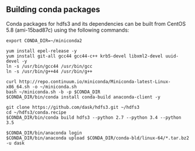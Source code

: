 ## Building conda packages

Conda packages for hdfs3 and its dependencies can be built from CentOS 5.8
(ami-15bad87c) using the following commands:

```
export CONDA_DIR=~/miniconda2

yum install epel-release -y
yum install git-all gcc44 gcc44-c++ krb5-devel libxml2-devel uuid-devel -y
ln -s /usr/bin/gcc44 /usr/bin/gcc
ln -s /usr/bin/g++44 /usr/bin/g++

curl http://repo.continuum.io/miniconda/Miniconda-latest-Linux-x86_64.sh -o ~/miniconda.sh
bash ~/miniconda.sh -b -p $CONDA_DIR
$CONDA_DIR/bin/conda install conda-build anaconda-client -y

git clone https://github.com/dask/hdfs3.git ~/hdfs3
cd ~/hdfs3/conda.recipe
$CONDA_DIR/bin/conda build hdfs3 --python 2.7 --python 3.4 --python 3.5

$CONDA_DIR/bin/anaconda login
$CONDA_DIR/bin/anaconda upload $CONDA_DIR/conda-bld/linux-64/*.tar.bz2 -u dask
```
